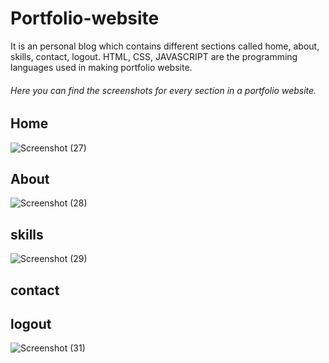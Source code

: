 # Portfolio-website
It is an personal blog which contains different sections called home, about, skills, contact, logout. HTML, CSS, JAVASCRIPT are the programming languages used in making portfolio website. 
###### Here you can find the screenshots for every section in a portfolio website.
## Home
![Screenshot (27)](https://user-images.githubusercontent.com/114508249/206489366-0d7036c7-2b03-4bdc-b751-40266ea67732.png)


## About


![Screenshot (28)](https://user-images.githubusercontent.com/114508249/206491936-196631fb-1c2b-4a66-a86f-959126da9d55.png)

## skills
![Screenshot (29)](https://user-images.githubusercontent.com/114508249/206490253-d78590fb-e30d-4550-9508-5035d99dabd1.png)

## contact
## logout
![Screenshot (31)](https://user-images.githubusercontent.com/114508249/206491664-55c5a656-bf57-44ed-a09d-2ca5d6079d13.png)

